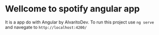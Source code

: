 <h1>Wellcome to spotify angular app</h1>

It is a app do with Angular by AlvaritoDev.
To run this project use `ng serve` and navegate to `http://localhost:4200/`

